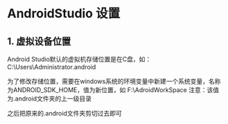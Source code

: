 # AndroidStudio 设置

## 1. 虚拟设备位置

Android Studio默认的虚拟机存储位置是在C盘，如：C:\Users\Administrator\.android

为了修改存储位置，需要在windows系统的环境变量中新建一个系统变量，名称为ANDROID_SDK_HOME，值为新位置，如 F:\AdroidWorkSpace
注意：该值为.android文件夹的上一级目录

之后把原来的.android文件夹剪切过去即可
